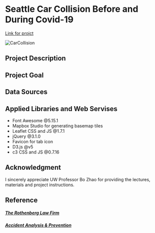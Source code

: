 # Seattle Car Collision Before and During Covid-19

[Link for projct]()

![CarCollision](https://user-images.githubusercontent.com/77243665/111259010-55474c00-85db-11eb-80b7-6ff49c6c1d92.png)

## Project Description

## Project Goal

## Data Sources

## Applied Libraries and Web Servises
* Font Awesome @5.15.1
* Mapbox Studio for generating basemap tiles
* Leaflet CSS and JS @1.7.1
* jQuery @3.1.0
* Favicon for tab icon
* D3.js @v5
* c3 CSS and JS @0.7.16

## Acknowledgment
I sincerely appreciate UW Professor Bo Zhao for providing the lectures, materials and project instructions.

##  Reference
##### [The Rothenberg Law Firm](https://injurylawyer.com/car-accidents/has-the-covid-19-pandemic-reduced-the-number-of-car-accident-fatalities/)
##### [Accident Analysis & Prevention](https://www.ncbi.nlm.nih.gov/pmc/articles/PMC7364169/)
